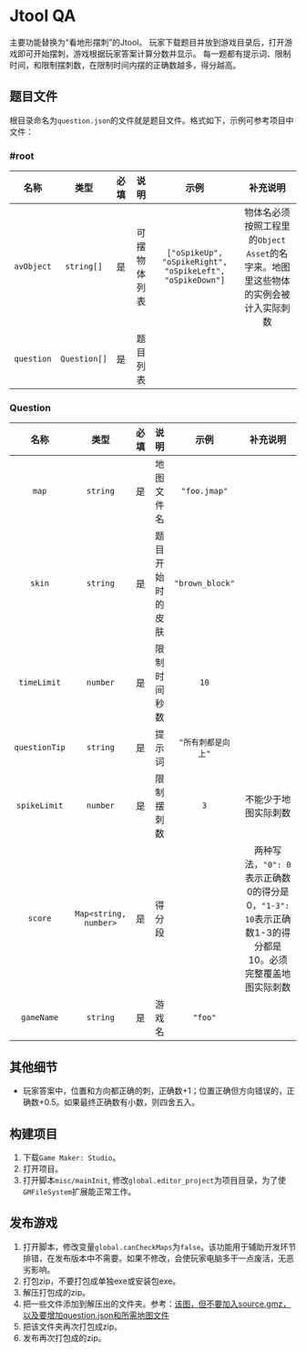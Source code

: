 Jtool QA
===

主要功能替换为“看地形摆刺”的Jtool。
玩家下载题目并放到游戏目录后，打开游戏即可开始摆刺，游戏根据玩家答案计算分数并显示。
每一题都有提示词、限制时间，和限制摆刺数，在限制时间内摆的正确数越多，得分越高。

题目文件
---

根目录命名为`question.json`的文件就是题目文件。格式如下，示例可参考项目中文件：

### #root
|名称|类型|必填|说明|示例|补充说明|
| :----: | :----: | :----: | :----: | :----: | :----: |
|`avObject`|`string[]`|是|可摆物体列表|`["oSpikeUp", "oSpikeRight", "oSpikeLeft", "oSpikeDown"]`|物体名必须按照工程里的`Object Asset`的名字来。地图里这些物体的实例会被计入实际刺数|
|`question`|`Question[]`|是|题目列表|||

### Question
|名称|类型|必填|说明|示例|补充说明|
| :----: | :----: | :----: | :----: | :----: | :----: |
|`map`|`string`|是|地图文件名|`"foo.jmap"`||
|`skin`|`string`|是|题目开始时的皮肤|`"brown_block"`||
|`timeLimit`|`number`|是|限制时间秒数|`10`||
|`questionTip`|`string`|是|提示词|`"所有刺都是向上"`||
|`spikeLimit`|`number`|是|限制摆刺数|`3`|不能少于地图实际刺数|
|`score`|`Map<string, number>`|是|得分段||两种写法，`"0": 0`表示正确数0的得分是0，`"1-3": 10`表示正确数1-3的得分都是10。必须完整覆盖地图实际刺数|
|`gameName`|`string`|是|游戏名|`"foo"`||

其他细节
---

* 玩家答案中，位置和方向都正确的刺，正确数+1；位置正确但方向错误的，正确数+0.5。如果最终正确数有小数，则四舍五入。

构建项目
---
1. 下载`Game Maker: Studio`。
2. 打开项目。
3. 打开脚本`misc/mainInit`, 修改`global.editor_project`为项目目录，为了使`GMFileSystem`扩展能正常工作。

发布游戏
---
1. 打开脚本，修改变量`global.canCheckMaps`为`false`。该功能用于辅助开发环节排错，在发布版本中不需要。如果不修改，会使玩家电脑多干一点废活，无恶劣影响。
2. 打包zip，不要打包成单独exe或安装包exe。
3. 解压打包成的zip。
4. 把一些文件添加到解压出的文件夹。参考：[该图，但不要加入source.gmz，以及要增加question.json和所需地图文件](https://i.imgur.com/2jeg6OW.png)
5. 把该文件夹再次打包成zip。
6. 发布再次打包成的zip。
